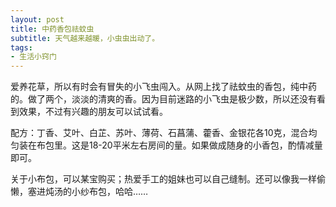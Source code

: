 ```yaml
---
layout: post
title: 中药香包祛蚊虫 
subtitle: 天气越来越暖，小虫虫出动了。
tags:
- 生活小窍门
---
```


爱养花草，所以有时会有冒失的小飞虫闯入。从网上找了祛蚊虫的香包，纯中药的。做了两个，淡淡的清爽的香。因为目前迷路的小飞虫是极少数，所以还没有看到效果，不过有兴趣的朋友可以试试看。

配方：丁香、艾叶、白芷、苏叶、薄荷、石菖蒲、藿香、金银花各10克，混合均匀装在布包里。这是18-20平米左右房间的量。如果做成随身的小香包，酌情减量即可。

关于小布包，可以某宝购买；热爱手工的姐妹也可以自己缝制。还可以像我一样偷懒，塞进炖汤的小纱布包，哈哈……

